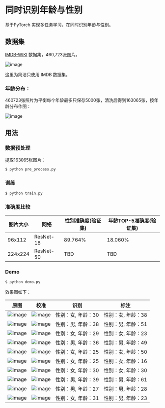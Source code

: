 # 同时识别年龄与性别
基于PyTorch 实现多任务学习，在同时识别年龄与性别。


## 数据集

[IMDB-WIKI](https://data.vision.ee.ethz.ch/cvl/rrothe/imdb-wiki/) 数据集，460,723张图片。

![image](https://github.com/foamliu/Joint-Estimation-of-Age-and-Gender/raw/master/images/imdb-wiki-teaser.png)

这里为简洁只使用 IMDB 数据集。

### 年龄分布：

460723张照片为平衡每个年龄最多只保存5000张，清洗后得到163065张，按年龄分布作图：

![image](https://github.com/foamliu/Joint-Estimation-of-Age-and-Gender/raw/master/images/age.png)

## 用法

### 数据预处理
提取163065张图片：
```bash
$ python pre_process.py
```

### 训练
```bash
$ python train.py
```

### 准确度比较

图片大小|网络|性别准确度(验证集)|年龄TOP-5准确度(验证集)|
|---|---|---|---|
|96x112|ResNet-18|89.764%|18.060%|
|224x224|ResNet-50|TBD|TBD|


### Demo
```bash
$ python demo.py
```

效果图如下：

原图 | 校准 | 识别 | 标注 |
|---|---|---|---|
|![image](https://github.com/foamliu/Joint-Estimation-of-Age-and-Gender/raw/master/images/0_raw.jpg)|![image](https://github.com/foamliu/Joint-Estimation-of-Age-and-Gender/raw/master/images/0_img.jpg)|性别：女, 年龄：30|性别：女, 年龄：38|
|![image](https://github.com/foamliu/Joint-Estimation-of-Age-and-Gender/raw/master/images/1_raw.jpg)|![image](https://github.com/foamliu/Joint-Estimation-of-Age-and-Gender/raw/master/images/1_img.jpg)|性别：男, 年龄：38|性别：男, 年龄：51|
|![image](https://github.com/foamliu/Joint-Estimation-of-Age-and-Gender/raw/master/images/2_raw.jpg)|![image](https://github.com/foamliu/Joint-Estimation-of-Age-and-Gender/raw/master/images/2_img.jpg)|性别：女, 年龄：29|性别：女, 年龄：23|
|![image](https://github.com/foamliu/Joint-Estimation-of-Age-and-Gender/raw/master/images/3_raw.jpg)|![image](https://github.com/foamliu/Joint-Estimation-of-Age-and-Gender/raw/master/images/3_img.jpg)|性别：男, 年龄：36|性别：男, 年龄：49|
|![image](https://github.com/foamliu/Joint-Estimation-of-Age-and-Gender/raw/master/images/4_raw.jpg)|![image](https://github.com/foamliu/Joint-Estimation-of-Age-and-Gender/raw/master/images/4_img.jpg)|性别：女, 年龄：25|性别：女, 年龄：50|
|![image](https://github.com/foamliu/Joint-Estimation-of-Age-and-Gender/raw/master/images/5_raw.jpg)|![image](https://github.com/foamliu/Joint-Estimation-of-Age-and-Gender/raw/master/images/5_img.jpg)|性别：女, 年龄：25|性别：女, 年龄：16|
|![image](https://github.com/foamliu/Joint-Estimation-of-Age-and-Gender/raw/master/images/6_raw.jpg)|![image](https://github.com/foamliu/Joint-Estimation-of-Age-and-Gender/raw/master/images/6_img.jpg)|性别：女, 年龄：30|性别：女, 年龄：30|
|![image](https://github.com/foamliu/Joint-Estimation-of-Age-and-Gender/raw/master/images/7_raw.jpg)|![image](https://github.com/foamliu/Joint-Estimation-of-Age-and-Gender/raw/master/images/7_img.jpg)|性别：男, 年龄：39|性别：男, 年龄：61|
|![image](https://github.com/foamliu/Joint-Estimation-of-Age-and-Gender/raw/master/images/8_raw.jpg)|![image](https://github.com/foamliu/Joint-Estimation-of-Age-and-Gender/raw/master/images/8_img.jpg)|性别：男, 年龄：27|性别：男, 年龄：28|
|![image](https://github.com/foamliu/Joint-Estimation-of-Age-and-Gender/raw/master/images/9_raw.jpg)|![image](https://github.com/foamliu/Joint-Estimation-of-Age-and-Gender/raw/master/images/9_img.jpg)|性别：女, 年龄：31|性别：男, 年龄：23|

